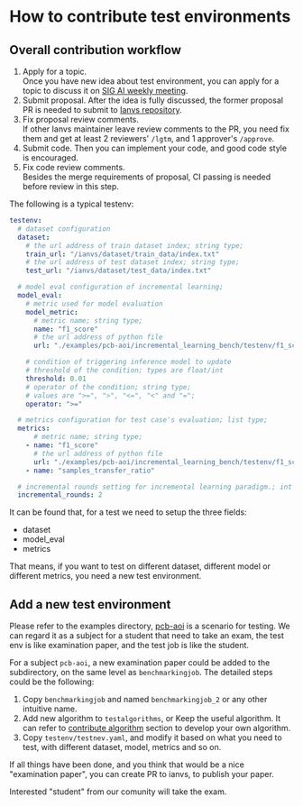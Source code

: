 # How to contribute test environments


## Overall contribution workflow

1. Apply for a topic.   
   Once you have new idea about test environment, you can apply for a topic to discuss it on [SIG AI weekly meeting](http://github.com/kubeedge/ianvs.git).
2. Submit proposal.
   After the idea is fully discussed, the former proposal PR is needed to submit to [Ianvs repository](http://github.com/kubeedge/ianvs.git).
3. Fix proposal review comments.  
   If other Ianvs maintainer leave review comments to the PR, you need fix them and get at least 2 reviewers' `/lgtm`, and 1 approver's `/approve`.
4. Submit code.
   Then you can implement your code, and good code style is encouraged.
5. Fix code review comments.  
   Besides the merge requirements of proposal,  CI passing is needed before review in this step.


The following is a typical testenv: 
```yaml
testenv:
  # dataset configuration
  dataset:
    # the url address of train dataset index; string type;
    train_url: "/ianvs/dataset/train_data/index.txt"
    # the url address of test dataset index; string type;
    test_url: "/ianvs/dataset/test_data/index.txt"

  # model eval configuration of incremental learning;
  model_eval:
    # metric used for model evaluation
    model_metric:
      # metric name; string type;
      name: "f1_score"
      # the url address of python file
      url: "./examples/pcb-aoi/incremental_learning_bench/testenv/f1_score.py"

    # condition of triggering inference model to update
    # threshold of the condition; types are float/int
    threshold: 0.01
    # operator of the condition; string type;
    # values are ">=", ">", "<=", "<" and "=";
    operator: ">="

  # metrics configuration for test case's evaluation; list type;
  metrics:
      # metric name; string type;
    - name: "f1_score"
      # the url address of python file
      url: "./examples/pcb-aoi/incremental_learning_bench/testenv/f1_score.py"
    - name: "samples_transfer_ratio"

  # incremental rounds setting for incremental learning paradigm.; int type; default value is 2;
  incremental_rounds: 2
```
It can be found that, for a test we need to setup the three fields: 
- dataset
- model_eval
- metrics

That means, if you want to test on different dataset, different model or different metrics, you need a new test environment.



## Add a new test environment

Please refer to the examples directory, [pcb-aoi](https://github.com/kubeedge/ianvs/tree/main/examples/pcb-aoi) is a scenario for testing.
We can regard it as a subject for a student that need to take an exam, the test env is like examination paper,
and the test job is like the student.

For a subject `pcb-aoi`, a new examination paper could be added to the subdirectory, on the same level as `benchmarkingjob`.
The detailed steps could be the following:
1. Copy `benchmarkingjob` and named `benchmarkingjob_2` or any other intuitive name.
2. Add new algorithm to `testalgorithms`, or Keep the useful algorithm. It can refer to [contribute algorithm] section to develop your own algorithm.   
3. Copy `testenv/testnev.yaml`, and modify it based on what you need to test, with different dataset, model, metrics and so on.

If all things have been done, and you think that would be a nice "examination paper", you can create PR to ianvs, to publish your paper.

Interested "student" from our comunity will take the exam.








[contribute algorithm]: how-to-contribute-algorithms.md